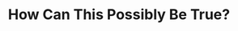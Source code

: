 ---
categories: ['podcasts', 'economics', 'all_articles']
provider_display: "www.wnyc.org"
provider_name: "Freakonomics Radio"
favicon_url: "http://media.wnyc.org/static/img/favicon_wnyc.ico"
title: "How Can This Possibly Be True?"
published: "2016-02-17T00:00:00"
source: http://www.wnyc.org/story/how-can-possibly-be-true/
raw_source: http://feedproxy.google.com/~r/freakonomicsradio/~5/BC1szjvmQ3k/freakonomics_podcast021716.mp3
thumbnail: http://discover.pocketcasts.com/discover/images/400/d81fbcb0-0422-012e-f9a0-00163e1b201c.jpg
---